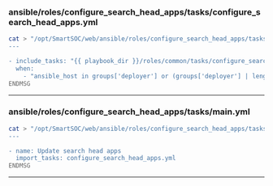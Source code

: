 ### ansible/roles/configure_search_head_apps/tasks/configure_search_head_apps.yml
```bash
cat > "/opt/SmartSOC/web/ansible/roles/configure_search_head_apps/tasks/configure_search_head_apps.yml" <<"ENDMSG"
---

- include_tasks: "{{ playbook_dir }}/roles/common/tasks/configure_search_head_apps.yml"
  when:
    - "ansible_host in groups['deployer'] or (groups['deployer'] | length<1 and ansible_host in groups['search_head'])"
ENDMSG
```
---
### ansible/roles/configure_search_head_apps/tasks/main.yml
```bash
cat > "/opt/SmartSOC/web/ansible/roles/configure_search_head_apps/tasks/main.yml" <<"ENDMSG"
---

- name: Update search head apps
  import_tasks: configure_search_head_apps.yml
ENDMSG
```
---
